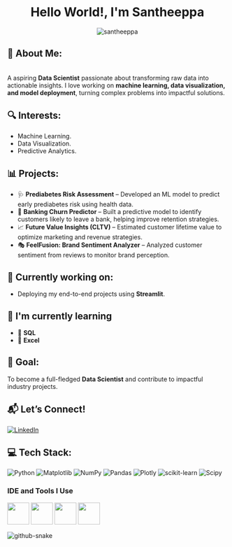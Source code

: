 
<h1 align="center">Hello World!, I'm Santheeppa</h1>

<p align="center"> <img src="https://komarev.com/ghpvc/?username=santheeppa&label=Profile%20views&color=0e75b6&style=flat" alt="santheeppa" /> </p>


## 💫 About Me:
<br>A aspiring **Data Scientist** passionate about transforming raw data into actionable insights. I love working on **machine learning, data visualization, and model deployment**, turning complex problems into impactful solutions. <br>
 

## 🔍 **Interests:**
- Machine Learning.
- Data Visualization.
- Predictive Analytics.

## 📊 **Projects:**  
- 🩺 **Prediabetes Risk Assessment** – Developed an ML model to predict early prediabetes risk using health data.  
- 🏦 **Banking Churn Predictor** – Built a predictive model to identify customers likely to leave a bank, helping improve retention strategies.  
- 📈 **Future Value Insights (CLTV)** – Estimated customer lifetime value to optimize marketing and revenue strategies.  
- 🎭 **FeelFusion: Brand Sentiment Analyzer** – Analyzed customer sentiment from reviews to monitor brand perception.   

## 🚀 **Currently working on:** 
- Deploying my end-to-end projects using **Streamlit**.  

## 🌱 **I'm currently learning**
- 📌 **SQL**
- 📌 **Excel**

## 🎯 **Goal:**
To become a full-fledged **Data Scientist** and contribute to impactful industry projects.

## 📬 **Let’s Connect!**
[![LinkedIn](https://img.shields.io/badge/LinkedIn-%230077B5.svg?logo=linkedin&logoColor=white)](https://linkedin.com/in/santheeppa/)

## 💻 Tech Stack:
![Python](https://img.shields.io/badge/python-3670A0?style=for-the-badge&logo=python&logoColor=ffdd54) ![Matplotlib](https://img.shields.io/badge/Matplotlib-%23ffffff.svg?style=for-the-badge&logo=Matplotlib&logoColor=black) ![NumPy](https://img.shields.io/badge/numpy-%23013243.svg?style=for-the-badge&logo=numpy&logoColor=white) ![Pandas](https://img.shields.io/badge/pandas-%23150458.svg?style=for-the-badge&logo=pandas&logoColor=white) ![Plotly](https://img.shields.io/badge/Plotly-%233F4F75.svg?style=for-the-badge&logo=plotly&logoColor=white) ![scikit-learn](https://img.shields.io/badge/scikit--learn-%23F7931E.svg?style=for-the-badge&logo=scikit-learn&logoColor=white) ![Scipy](https://img.shields.io/badge/SciPy-%230C55A5.svg?style=for-the-badge&logo=scipy&logoColor=%white) 


### IDE and Tools I Use
<img height="50" width="50" src="https://img.icons8.com/color/48/000000/visual-studio-code-2019.png"/> <img height="50" width="50" src="https://img.icons8.com/color/48/000000/pycharm.png"/> <img height="50" width="50" src="https://img.icons8.com/color/50/000000/git.png"/> <img height="50" src="https://img.icons8.com/color/480/null/notion--v1.png" /> 


<picture>
  <source media="(prefers-color-scheme: dark)" srcset="https://raw.githubusercontent.com/tobiasmeyhoefer/tobiasmeyhoefer/output/github-snake-dark.svg" />
  <source media="(prefers-color-scheme: light)" srcset="https://raw.githubusercontent.com/tobiasmeyhoefer/tobiasmeyhoefer/output/github-snake.svg" />
  <img alt="github-snake" src="https://raw.githubusercontent.com/tobiasmeyhoefer/tobiasmeyhoefer/output/github-snake.svg" />
</picture>





<!-- Proudly created with GPRM ( https://gprm.itsvg.in ) -->




